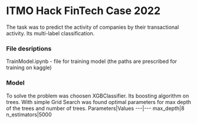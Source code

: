 # ITMO Hack FinTech Case 2022

The task was to predict the activity of companies by their transactional activity. Its multi-label classification.
### File desriptions
TrainModel.ipynb - file for training model (the paths are prescribed for training on kaggle)

### Model
To solve the problem was choosen XGBClassifier. Its boosting algorithm on trees. With simple Grid Search was found optimal parameters for max depth of the trees and number of trees.
Parameters|Values
---|---
max_depth|8
n_estimators|5000
